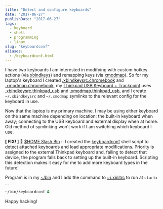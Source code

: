 ```yaml
---
title: "Detect and configure keyboards"
date: "2017-06-27"
publishDate: "2017-06-27"
tags:
  - keyboard
  - shell
  - programming
  - linux
slug: "keyboardconf"
aliases:
  - /keyboardconf.html
---
```


I have two keyboards I am interested in modifying with custom hotkey actions (via [xbindkeys](http://www.circuidipity.com/xbindkeysrc)) and remapping keys (via [xmodmap](http://www.circuidipity.com/xmodmap)). So for my laptop's keyboard I created [.xbindkeysrc.chromebook](https://github.com/vonbrownie/dotfiles/blob/master/.xbindkeysrc.chromebook) and [.xmodmap.chromebook](https://github.com/vonbrownie/dotfiles/blob/master/.xmodmap.chromebook), my [Thinkpad USB Keyboard + Trackpoint](http://www.circuidipity.com/thinkpad-usb-keyboard-trackpoint) uses [.xbindkeysrc.thinkpad_usb](https://github.com/vonbrownie/dotfiles/blob/master/.xbindkeysrc.thinkpad_usb) and [.xmodmap.thinkpad_usb](https://github.com/vonbrownie/dotfiles/blob/master/.xmodmap.thinkpad_usb), and I create `~/.xbindkeysrc` and `~/.xmodmap` symlinks to the relevant config for the keyboard in use.

Now that the laptop is my primary machine, I may be using either keyboard on the same machine depending on location: the built-in keyboard when away; connecting to the USB keyboard and external display when at home. Old method of symlinking won't work if I am switching which keyboard I use.

**[ FIX! ]** :penguin: [$HOME Slash Bin](http://www.circuidipity.com/homebin/) :: I created the [keyboardconf](https://github.com/vonbrownie/homebin/blob/master/keyboardconf) shell script to detect attached keyboards and load appropriate modifications. Priority is assigned to the external Thinkpad keyboard and, failing to detect that device, the program falls back to setting up the built-in keyboard. Scripting this detection makes it easy for me to add more keyboard types in the future!

Program is in my [~/bin](http://www.circuidipity.com/homebin) and I add the command to [~/.xinitrc](https://github.com/vonbrownie/dotfiles/blob/master/.xinitrc) to run at `startx` ...

```bash
~/bin/keyboardconf &
```

Happy hacking!
